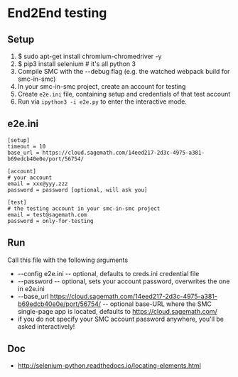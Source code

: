 # End2End testing

## Setup

1. $ sudo apt-get install chromium-chromedriver -y
2. $ pip3 install selenium # it's all python 3
3. Compile SMC with the --debug flag (e.g. the watched webpack build for smc-in-smc)
4. In your smc-in-smc project, create an account for testing
5. Create `e2e.ini` file, containing setup and credentials of that test account
6. Run via `ipython3 -i e2e.py` to enter the interactive mode.

## e2e.ini

```
[setup]
timeout = 10
base_url = https://cloud.sagemath.com/14eed217-2d3c-4975-a381-b69edcb40e0e/port/56754/

[account]
# your account
email = xxx@yyy.zzz
password = password [optional, will ask you]

[test]
# the testing account in your smc-in-smc project
email = test@sagemath.com
password = only-for-testing
```

## Run

Call this file with the following arguments
 * --config e2e.ini -- optional, defaults to creds.ini credential file
 * --password -- optional, sets your account password, overwrites the one in e2e.ini
 * --base_url https://cloud.sagemath.com/14eed217-2d3c-4975-a381-b69edcb40e0e/port/56754/ -- optional
     base-URL where the SMC single-page app is located, defaults to https://cloud.sagemath.com/
 * if you do not specify your SMC account password anywhere, you'll be asked interactively!

## Doc

* http://selenium-python.readthedocs.io/locating-elements.html
